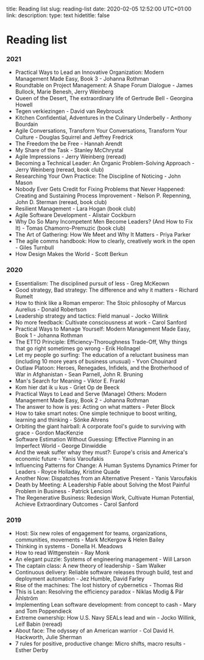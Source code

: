 title: Reading list
slug: reading-list
date: 2020-02-05 12:52:00 UTC+01:00
link: 
description: 
type: text
hidetitle: false

# Reading list

### 2021
- Practical Ways to Lead an Innovative Organization: Modern Management Made Easy, Book 3 - Johanna Rothman
- Roundtable on Project Management: A Shape Forum Dialogue  - James Bullock, Marie Benesh, Jerry Weinberg
- Queen of the Desert, The extraordinary life of Gertrude Bell - Georgina Howell
- Tegen verkiezingen - David van Reybrouck
- Kitchen Confidential, Adventures in the Culinary Underbelly - Anthony Bourdain
- Agile Conversations, Transform Your Conversations, Transform Your Culture - Douglas Squirrel and Jeffrey Fredrick
- The Freedom the be Free - Hannah Arendt
- My Share of the Task - Stanley McChrystal
- Agile Impressions - Jerry Weinberg (reread)
- Becoming a Technical Leader: An Organic Problem-Solving Approach - Jerry Weinberg (reread, book club)
- Researching Your Own Practice: The Discipline of Noticing - John Mason
- Nobody Ever Gets Credit for Fixing Problems that Never Happened: Creating and Sustaining Process Improvement - Nelson P. Repenning, John D. Sterman (reread, book club)
- Resilient Management - Lara Hogan (book club)
- Agile Software Development - Alistair Cockburn
- Why Do So Many Incompetent Men Become Leaders? (And How to Fix It) - Tomas Chamorro-Premuzic (book club)
- The Art of Gathering: How We Meet and Why It Matters - Priya Parker
- The agile comms handbook: How to clearly, creatively work in the open - Giles Turnbull
- How Design Makes the World - Scott Berkun


### 2020
- Essentialism: The disciplined pursuit of less - Greg McKeown
- Good strategy, Bad strategy: The difference and why it matters - Richard Rumelt
- How to think like a Roman emperor: The Stoic philosophy of Marcus Aurelius - Donald Robertson
- Leadership strategy and tactics: Field manual - Jocko Willink
- No more feedback: Cultivate consciousness at work - Carol Sanford
- Practical Ways to Manage Yourself: Modern Management Made Easy, Book 1 - Johanna Rothman
- The ETTO Principle: Efficiency-Thoroughness Trade-Off, Why things that go right sometimes go wrong - Erik Hollnagel
- Let my people go surfing: The education of a reluctant business man (including 10 more years of business unusual) - Yvon Chouinard
- Outlaw Platoon: Heroes, Renegades, Infidels, and the Brotherhood of War in Afghanistan - Sean Parnell, John R. Bruning
- Man's Search for Meaning - Viktor E. Frankl
- Kom hier dat ik u kus - Griet Op de Beeck
- Practical Ways to Lead and Serve (Manage) Others: Modern Management Made Easy, Book 2 - Johanna Rothman
- The answer to how is yes: Acting on what matters - Peter Block
- How to take smart notes: One simple technique to boost writing, learning and thinking - Sönke Ahrens
- Orbiting the giant hairball: A corporate fool's guide to surviving with grace - Gordon MacKenzie
- Software Estimation Without Guessing: Effective Planning in an Imperfect World - George Dinwiddie
- And the weak suffer whay they must?: Europe's crisis and America's economic future - Yanis Varoufakis
- Influencing Patterns for Change: A Human Systems Dynamics Primer for Leaders - Royce Holladay, Kristine Quade
- Another Now: Dispatches from an Alternative Present - Yanis Varoufakis
- Death by Meeting: A Leadership Fable about Solving the Most Painful Problem in Business - Patrick Lencioni
- The Regenerative Business: Redesign Work, Cultivate Human Potential, Achieve Extraordinary Outcomes - Carol Sanford


### 2019
- Host: Six new roles of engagement for teams, organizations, communities, movements - Mark McKergow & Helen Bailey
- Thinking in systems - Donella H. Meadows
- How to read Wittgenstein - Ray Monk
- An elegant puzzle: Systems of engineering management - Will Larson
- The captain class: A new theory of leadership - Sam Walker
- Continuous delivery: Reliable software releases through build, test and deployment automation - Jez Humble, David Farley
- Rise of the machines: The lost history of cybernetics - Thomas Rid
- This is Lean: Resolving the efficiency paradox - Niklas Modig & Pär Åhlström
- Implementing Lean software development: from concept to cash - Mary and Tom Poppendieck
- Extreme ownership: How U.S. Navy SEALs lead and win - Jocko Willink, Leif Babin (reread)
- About face: The odyssey of an American warrior - Col David H. Hackworth, Julie Sherman
- 7 rules for positive, productive change: Micro shifts, macro results - Esther Derby
